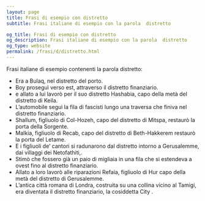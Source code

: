 ```yaml
---
layout: page
title: Frasi di esempio con distretto 
subtitle: Frasi italiane di esempio con la parola  distretto

og_title: Frasi di esempio con distretto 
og_description: Frasi italiane di esempio con la parola  distretto
og_type: website
permalink: /frasi/d/distretto.html
---
```


Frasi italiane di esempio contenenti la parola distretto:


- Era a Bulaq, nel distretto del porto.
- Boy proseguì verso est, attraverso il distretto finanziario.
- e allato a lui lavorò per il suo distretto Hashabia, capo della metà del distretto di Keila.
- L’automobile seguì la fila di fascisti lungo una traversa che finiva nel distretto finanziario.
- Shallum, figliuolo di Col-Hozeh, capo del distretto di Mitspa, restaurò la porta della Sorgente.
- Malkia, figliuolo di Recab, capo del distretto di Beth-Hakkerem restaurò la porta del Letame.
- E i figliuoli de’ cantori si radunarono dal distretto intorno a Gerusalemme, dai villaggi dei Netofathiti,.
- Stimò che fossero già un paio di migliaia in una fila che si estendeva a ovest fino al distretto finanziario.
- Allato a loro lavorò alle riparazioni Refaia, figliuolo di Hur capo della metà del distretto di Gerusalemme.
- L’antica città romana di Londra, costruita su una collina vicino al Tamigi, era diventata il distretto finanziario, la cosiddetta City .
